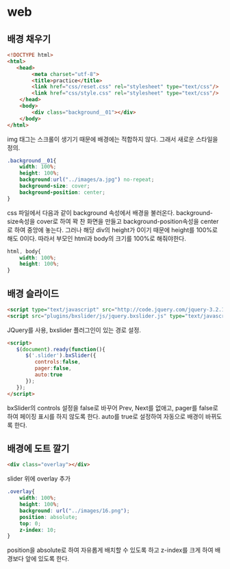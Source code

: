 # web

## 배경 채우기
```html
<!DOCTYPE html>
<html>
   <head>
        <meta charset="utf-8">
        <title>practice</title>  
        <link href="css/reset.css" rel="stylesheet" type="text/css"/>
        <link href="css/style.css" rel="stylesheet" type="text/css"/>
    </head>
    <body>
        <div class="background__01"></div>
    </body>
</html>
```
img 태그는 스크롤이 생기기 때문에 배경에는 적합하지 않다. 그래서 새로운 스타일을 정의.
```css
.background__01{
    width: 100%;
    height: 100%;
    background:url("../images/a.jpg") no-repeat;
    background-size: cover;
    background-position: center;
}
```
css 파일에서 다음과 같이 background 속성에서 배경을 불러온다. background-size속성을 cover로 하여 꽉 찬 화면을 만들고 background-position속성을 center로 하여 중앙에 놓는다. 그러나 해당 div의 height가 0이기 때문에 height를 100%로 해도 0이다. 따라서 부모인 html과 body의 크기를 100%로 해줘야한다.
```css
html, body{
    width: 100%;
    height: 100%;
}
```

## 배경 슬라이드
```html
<script type="text/javascript" src="http://code.jquery.com/jquery-3.2.1.min.js"></script>
<script src="plugins/bxslider/js/jquery.bxslider.js" type="text/javascript"></script>
```
JQuery를 사용, bxslider 플러그인이 있는 경로 설정.
```html
<script>
   $(document).ready(function(){
      $('.slider').bxSlider({
         controls:false,
         pager:false,
         auto:true
      });
   });
</script>
```
bxSlider의 controls 설정을 false로 바꾸어 Prev, Next를 없애고, pager를 false로 하여 페이징 표시를 하지 않도록 한다. auto를 true로 설정하여 자동으로 배경이 바뀌도록 한다.

## 배경에 도트 깔기
```html
<div class="overlay"></div>
```
slider 위에 overlay 추가
```css
.overlay{
    width: 100%;
    height: 100%;
    background: url("../images/16.png");
    position: absolute;
    top: 0;
    z-index: 10;
}
```
position을 absolute로 하여 자유롭게 배치할 수 있도록 하고 z-index를 크게 하여 배경보다 앞에 있도록 한다.
